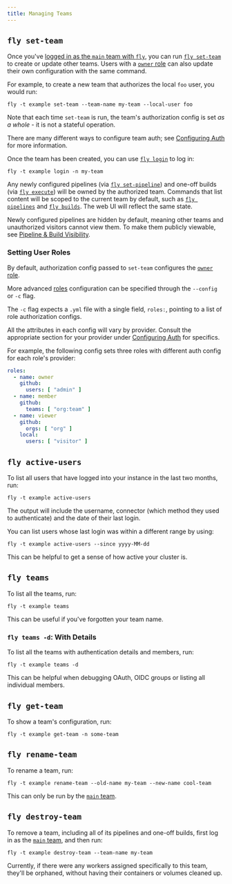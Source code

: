 ```yaml
---
title: Managing Teams
---
```


## `fly set-team`

Once you've [logged in as the `main` team with `fly`](https://concourse-ci.org/fly.html#fly-login), you can run [
`fly set-team`](#fly-set-team) to create or update other teams. Users with a [
`owner` role](https://concourse-ci.org/user-roles.html#team-owner-role) can also update their own configuration with the
same command.

For example, to create a new team that authorizes the local `foo` user, you would run:

```shell
fly -t example set-team --team-name my-team --local-user foo
```

Note that each time `set-team` is run, the team's authorization config is set _as a whole_ - it is not a stateful
operation.

There are many different ways to configure team auth; see [Configuring Auth](configuring/index.md) for more information.

Once the team has been created, you can use [`fly login`](https://concourse-ci.org/fly.html#fly-login) to log in:

```shell
fly -t example login -n my-team
```

Any newly configured pipelines (via [
`fly set-pipeline`](https://concourse-ci.org/setting-pipelines.html#fly-set-pipeline)) and one-off builds (via [
`fly execute`](https://concourse-ci.org/tasks.html#running-tasks)) will be owned by the authorized team. Commands that
list content will be scoped to the current team by default, such as [
`fly pipelines`](https://concourse-ci.org/managing-pipelines.html#fly-pipelines) and [
`fly builds`](https://concourse-ci.org/builds.html#fly-builds). The web UI will reflect the same state.

Newly configured pipelines are hidden by default, meaning other teams and unauthorized visitors cannot view them. To
make them publicly viewable, see [Pipeline & Build Visibility](exposing.md).

### Setting User Roles

By default, authorization config passed to `set-team` configures the [
`owner` role](https://concourse-ci.org/user-roles.html#team-owner-role).

More advanced [roles](https://concourse-ci.org/user-roles.html) configuration can be specified through the `--config` or
`-c` flag.

The `-c` flag expects a `.yml` file with a single field, `roles:`, pointing to a list of role authorization configs.

All the attributes in each config will vary by provider. Consult the appropriate section for your provider
under [Configuring Auth](configuring/index.md) for specifics.

For example, the following config sets three roles with different auth config for each role's provider:

```yaml
roles:
  - name: owner
    github:
      users: [ "admin" ]
  - name: member
    github:
      teams: [ "org:team" ]
  - name: viewer
    github:
      orgs: [ "org" ]
    local:
      users: [ "visitor" ]
```

## `fly active-users`

To list all users that have logged into your instance in the last two months, run:

```shell
fly -t example active-users
```

The output will include the username, connector (which method they used to authenticate) and the date of their last
login.

You can list users whose last login was within a different range by using:

```shell
fly -t example active-users --since yyyy-MM-dd
```

This can be helpful to get a sense of how active your cluster is.

## `fly teams`

To list all the teams, run:

```shell
fly -t example teams
```

This can be useful if you've forgotten your team name.

### `fly teams -d`: With Details

To list all the teams with authentication details and members, run:

```shell
fly -t example teams -d
```

This can be helpful when debugging OAuth, OIDC groups or listing all individual members.

## `fly get-team`

To show a team's configuration, run:

```shell
fly -t example get-team -n some-team
```

## `fly rename-team`

To rename a team, run:

```shell
fly -t example rename-team --old-name my-team --new-name cool-team
```

This can only be run by the [`main` team](main-team.md).

## `fly destroy-team`

To remove a team, including all of its pipelines and one-off builds, first log in as the [`main` team](main-team.md),
and then run:

```shell
fly -t example destroy-team --team-name my-team
```

Currently, if there were any workers assigned specifically to this team, they'll be orphaned, without having their
containers or volumes cleaned up.